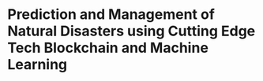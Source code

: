 # Prediction and Management of Natural Disasters using Cutting Edge Tech Blockchain and Machine Learning
